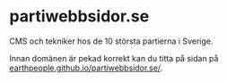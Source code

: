 # partiwebbsidor.se
CMS och tekniker hos de 10 största partierna i Sverige.

Innan domänen är pekad korrekt kan du titta på sidan på [earthpeople.github.io/partiwebbsidor.se/](https://earthpeople.github.io/partiwebbsidor.se/).
